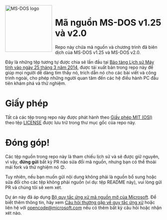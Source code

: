 <img width="150" height="150" align="left" style="float: left; margin: 0 10px 0 0;" alt="MS-DOS logo" src="https://github.com/Microsoft/MS-DOS/blob/master/msdos-logo.png">

# Mã nguồn MS-DOS v1.25 và v2.0
Repo này chứa mã nguồn và chương trình đã biên dịch của MS-DOS v1.25 và MS-DOS v2.0.

Đây là những tệp tương tự được chia sẻ lần đầu tại [Bảo tàng Lịch sử Máy tính vào ngày 25 tháng 3 năm 2014]( http://www.computerhistory.org/atchm/microsoft-ms-dos-early-source-code/), được tái xuất bản trong repo này để giúp mọi người dễ dàng tìm thấy nó, trích dẫn nó cho các bài viết và công trình ngoài, cho phép những người quan tâm đến các hệ điều hành PC đầu tiên khám phá và thử nghiệm.

# Giấy phép
Tất cả các tệp trong repo này được phát hành theo [Giấy phép MIT (OSI)]( https://en.wikipedia.org/wiki/MIT_License) theo tệp [LICENSE](https://github.com/Microsoft/MS-DOS/blob/master/LICENSE.md) được lưu trữ trong thư mục gốc của repo này.

# Đóng góp!
Các tệp nguồn trong repo này là tham chiếu lịch sử và sẽ được giữ nguyên, vì vậy, **đừng gửi** bất kỳ PR nào sửa đổi mã nguồn, nhưng bạn có thể thoải mái fork và thử nghiệm nó 😊.

Tuy nhiên, nếu bạn muốn gửi nội dung không phải là nguồn bổ sung hoặc sửa đổi cho các tệp không phải nguồn (ví dụ: tệp README này), vui lòng gửi PR và chúng tôi sẽ xem xét.

Dự án này đã áp dụng [Bộ quy tắc ứng xử mã nguồn mở của Microsoft](https://opensource.microsoft.com/codeofconduct/). Để biết thêm thông tin, hãy xem [Câu hỏi thường gặp về quy tắc ứng xử](https://opensource.microsoft.com/codeofconduct/faq/) hoặc liên hệ với [opencode@microsoft.com](mailto:opencode@microsoft.com) nếu có thêm bất kỳ câu hỏi hoặc nhận xét nào.
